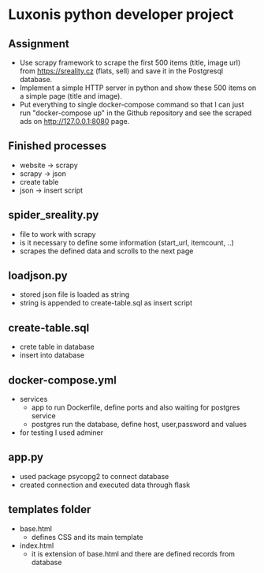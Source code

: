 # Luxonis python developer project

## Assignment
* Use scrapy framework to scrape the first 500 items (title, image url) from https://sreality.cz (flats, sell) and save it in the Postgresql database.
* Implement a simple HTTP server in python and show these 500 items on a simple page (title and image).
* Put everything to single docker-compose command so that I can just run "docker-compose up" in the Github repository and see the scraped ads on http://127.0.0.1:8080 page.


## Finished processes
* website -> scrapy
* scrapy -> json
* create table
* json -> insert script


## spider_sreality.py
* file to work with scrapy
* is it necessary to define some information (start_url, itemcount, ..)
* scrapes the defined data and scrolls to the next page


## loadjson.py
* stored json file is loaded as string
* string is appended to create-table.sql as insert script


## create-table.sql
* crete table in database
* insert into database


## docker-compose.yml
* services
  * app to run Dockerfile, define ports and also waiting for postgres service
  * postgres run the database, define host, user,password and values
* for testing I used adminer


## app.py
* used package psycopg2 to connect database
* created connection and executed data through flask


## templates folder
* base.html
  * defines CSS and its main template
* index.html
  * it is extension of base.html and there are defined records from database
